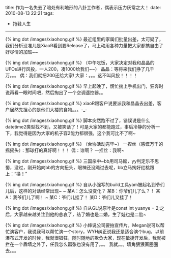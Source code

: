 title: 作为一名失去了暗处有利地形的八卦工作者，偶表示压力灰常之大！
date: 2010-08-13 22:21
tags: 
- 拖鞋人生
---

{% img dot /images/xiaohong.gif %} 最近组里的家属们批量出差，太可疑了，我们分析没准儿是XiaoR看到要Release了，马上动用各种力量把大家都搞自由了好尽情的加班~~

{% img dot /images/xiaohong.gif %} （中午吃饭，大家决定对我和晶晶的UFOs进行风投，一人200，凑1000给我们~~）
晶晶：等将来我们挣了几千万。。。
偶：我们就把200还给大家!
大家：。。。这不叫风投！！！！

{% img dot /images/xiaohong.gif %} 早上起晚了，慌忙揣上手机出门，狂奔时说再看一眼时间吧，然后掏出了一个空调遥控器。。

{% img dot /images/xiaohong.gif %} xiaoR跟客户说要派我和晶晶去出差，客户居然先担心的是他们大楼的食物。。。-_-

{% img dot /images/xiaohong.gif %} 脚本突然跑不过了，错误说是什么datetime2类型找不到，又被笑话了！可是大家的都能跑过，事后冷静的分析一下，我觉得是因为大家的机子容2能力都很强，这个我可比不了啊~

{% img dot /images/xiaohong.gif %} （台协活动完毕~）
一捏丝（感慨万千的摇摇头）：那球打的真好啊！！！
偶：谁啊？
一捏丝：我啊~

{% img dot /images/xiaohong.gif %} 三国杀中~bb用司马懿，yy判定乐不思蜀，没过，刚开始向bb的方向扭头，眼神还没飚过去呢，bb立马掏好红桃跟上：“换！”

{% img dot /images/xiaohong.gif %} 自从小强写的build工具yam被起名到爷们儿后，这样的对话经常出现~
~
某A：怎么没变化？
某B：你爷们儿了么？！
某A：我爷们儿了啊！
~
某C：爷们儿挂了！
某D：爷们儿又挂了！

{% img dot /images/xiaohong.gif %} 自从GL说原叶是const int yuanye = 2;之后，大家越来越关注到他的悲哀了，结了婚也是二婚，生了娃也是二胎~

{% img dot /images/xiaohong.gif %} 小婶说公司要拍宣传片，Megan说可以帮忙演客户，我说我可以帮忙演一个story，WYH纠正说我还是适合演个bug，以前瀑布式开发的时候，我就很猖狂，随时随地的欺负大家，现在敏捷开发后，我就被拦在一个盾墙之外了，任我怎么嚣张也没有用了。。。
我就。。。墙角狠狠画圈圈去。。。